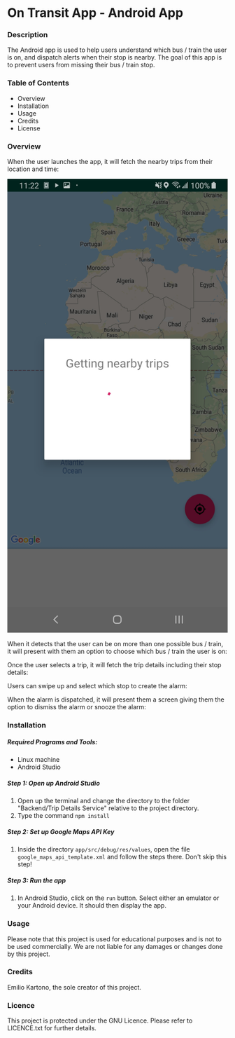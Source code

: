 # On Transit App - Android App

### Description
The Android app is used to help users understand which bus / train the user is on, and dispatch alerts when their stop is nearby. The goal of this app is to prevent users from missing their bus / train stop.

### Table of Contents
- Overview
- Installation
- Usage
- Credits
- License

### Overview
When the user launches the app, it will fetch the nearby trips from their location and time:
<div width="50%">
    <p align="center">
<img src="https://raw.githubusercontent.com/EKarton/On-Transit-App/master/Frontend/Android%20App/docs/AndroidApp-GettingTrips-View.jpg" width="600px"/>
    </p>
</div>

When it detects that the user can be on more than one possible bus / train, it will present with them an option to choose which bus / train the user is on:

Once the user selects a trip, it will fetch the trip details including their stop details:

Users can swipe up and select which stop to create the alarm:

When the alarm is dispatched, it will present them a screen giving them the option to dismiss the alarm or snooze the alarm:

### Installation

##### Required Programs and Tools:
- Linux machine
- Android Studio

##### Step 1: Open up Android Studio
1. Open up the terminal and change the directory to the folder "Backend/Trip Details Service" relative to the project directory.
2. Type the command `npm install`

##### Step 2: Set up Google Maps API Key
1. Inside the directory `app/src/debug/res/values`, open the file `google_maps_api_template.xml` and follow the steps there. Don't skip this step!

##### Step 3: Run the app
1. In Android Studio, click on the `run` button. Select either an emulator or your Android device. It should then display the app.

### Usage
Please note that this project is used for educational purposes and is not to be used commercially. We are not liable for any damages or changes done by this project.

### Credits
Emilio Kartono, the sole creator of this project.

### Licence
This project is protected under the GNU Licence. Please refer to LICENCE.txt for further details.
